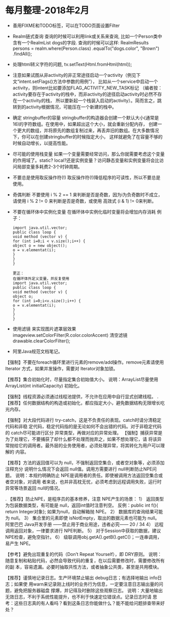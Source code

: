 # 每月整理-2018年2月
- 善用FIXME和TODO标签，可以在TODO页面设置Filter
- Realm链式查询
  查询的时候可以利用link或关系来查询, 比如一个Person类中含有一个RealmList<Dog> dogs的字段.
  查询的时候可以这样:
  RealmResults<Person> persons = realm.where(Person.class)
  .equalTo("dogs.color", "Brown")
  .findAll();
  
- 处理html转义字符的问题, tv.setText(Html.fromHtml(html));  

- 注意如果试图从非activity的非正常途径启动一个activity（例见下文“intent.setFlags()方法中参数的用例”），
比如从一个service中启动一个activity，则intent比如要添加FLAG_ACTIVITY_NEW_TASK标记
（编者按：activity要存在于activity的栈中，而非activity的途径启动activity时必然不存在一个activity的栈，
所以要新起一个栈装入启动的activity）。简而言之，跳转到的activity根据情况，可能压在一个新建的栈中。

- 确定 stringbuffer的容量 
    stringbuffer的构造器会创建一个默认大小(通常是16)的字符数组。在使用中，如果超出这个大小，就会重新分配内存，
  创建一个更大的数组，并将原先的数组复制过来，再丢弃旧的数组。在大多数情况下，你可以在创建stringbuffer的时候指定大小，
  这样就避免了在容量不够的时候自动增长，以提高性能。
   
- 尽可能的使用栈变量 
 如果一个变量需要经常访问，那么你就需要考虑这个变量的作用域了。static? local?还是实例变量？访问静态变量和实例变量将会比访问局部变量多耗费2-3个时钟周期。

- 不要总是使用取反操作符(!) 
  取反操作符(!)降低程序的可读性，所以不要总是使用。 
  
- 奇偶判断 
  不要使用 i % 2 == 1 来判断是否是奇数，因为i为负奇数时不成立，请使用 i % 2 != 0 来判断是否是奇数，或使用 
  高效式 (i & 1) != 0来判断。
  
- 不要在循环体中实例化变量 
  在循环体中实例化临时变量将会增加内存消耗 
  例子： 
   ````      
  import java.util.vector;
  public class loop {
  void method (vector v) {
  for (int i=0;i < v.size();i++) {
  object o = new object();
  o = v.elementat(i);
  }
  }
  }
           
  更正：         
  在循环体外定义变量，并反复使用         
  import java.util.vector;
  public class loop {
  void method (vector v) {
  object o;
  for (int i=0;i<v.size();i++) {
  o = v.elementat(i);
  }
  }
  }
  ````

- 使用滤镜 来实现图片遮罩层效果 imageview.setColorFilter(R.color.colorAccent) 
  清空滤镜 drawable.clearColorFilter();
  
- 阿里Java规范文档笔记。

【强制】不要在foreach循环里进行元素的remove/add操作。remove元素请使用Iterator
方式，如果并发操作，需要对 Iterator对象加锁。

【推荐】集合初始化时，尽量指定集合初始值大小。
说明：ArrayList尽量使用 ArrayList(int initialCapacity) 初始化。

【强制】线程资源必须通过线程池提供，不允许在应用中自行显式创建线程。
. 【推荐】任何数据结构的构造或初始化，都应指定大小，避免数据结构无限增长吃光内存。

【强制】对大段代码进行 try-catch，这是不负责任的表现。catch时请分清稳定代码和非稳
定代码，稳定代码指的是无论如何不会出错的代码。对于非稳定代码的 catch尽可能进行区分
异常类型，再做对应的异常处理。
【强制】捕获异常是为了处理它，不要捕获了却什么都不处理而抛弃之，如果不想处理它，请
将该异常抛给它的调用者。最外层的业务使用者，必须处理异常，将其转化为用户可以理解的
内容。

【推荐】方法的返回值可以为 null，不强制返回空集合，或者空对象等，必须添加注释充分
说明什么情况下会返回 null值。调用方需要进行 null判断防止NPE问题。
说明：本规约明确防止 NPE是调用者的责任。即使被调用方法返回空集合或者空对象，对调用
者来说，也并非高枕无忧，必须考虑到远程调用失败，运行时异常等场景返回 null的情况。


. 【推荐】防止NPE，是程序员的基本修养，注意 NPE产生的场景：
1） 返回类型为包装数据类型，有可能是 null，返回int值时注意判空。
    反例：public int f(){ return Integer对象}; 如果为null，自动解箱抛 NPE。
2） 数据库的查询结果可能为 null。
3） 集合里的元素即使 isNotEmpty，取出的数据元素也可能为 null。 阿里巴巴 Java开发手册
                                            ——禁止用于商业用途，违者必究——                         20 / 34
4） 远程调用返回对象，一律要求进行 NPE判断。
5） 对于Session中获取的数据，建议NPE检查，避免空指针。
6） 级联调用obj.getA().getB().getC()；一连串调用，易产生 NPE。


【参考】避免出现重复的代码（Don’t Repeat Yourself），即 DRY原则。
说明：随意复制和粘贴代码，必然会导致代码的重复，在以后需要修改时，需要修改所有的副
本，容易遗漏。必要时抽取共性方法，或者抽象公共类，甚至是共用模块。

【推荐】谨慎地记录日志。生产环境禁止输出 debug日志；有选择地输出 info日志；如果使
用warn来记录刚上线时的业务行为信息，一定要注意日志输出量的问题，避免把服务器磁盘
撑爆，并记得及时删除这些观察日志。
说明：大量地输出无效日志，不利于系统性能提升，也不利于快速定位错误点。记录日志时请
思考：这些日志真的有人看吗？看到这条日志你能做什么？能不能给问题排查带来好处？
  
 